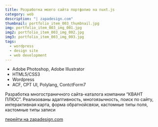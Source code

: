 ```yaml
---
title: Розработка моего сайта портфолио на nuxt.js
category: web
description: "| zapadesign.com"
thumbnail: portfolio_item_003_thumbnail.jpg
img: portfolio_item_003_img_001.jpg
img2: portfolio_item_003_img_002.jpg
img3: portfolio_item_003_img_003.jpg
tags: 
  - wordpress
  - design site
  - web development
---
```


- Adobe Photoshop, Adobe Illustrator
- HTML5/CSS3
- Wordpress
- ACF, CPT UI, Polylang, ContctForm7

Разработка многостраничного сайта-каталога компании “КВАНТ ПЛЮС”. Реализованы адаптивность, многоязычность, поиск по сайту, интерактивная карта, форма обратнойсвязи, кастомные типы поля, кастомные типы записи

<a href="http://zapadesign.com">перейти на zapadesign.com</a>
